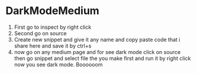 # DarkModeMedium

1) First go to inspect by right click
2) Second go on source 
3) Create new snippet and give it any name and copy paste code that i share here and save it by ctrl+s
4) now go on any medium page and for see dark mode click on source then go snippet and select file the you make first and run it by right click now you see dark mode. Boooooom
